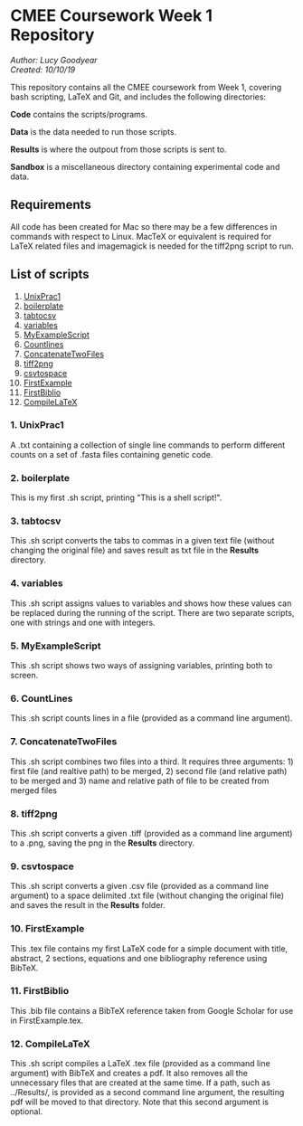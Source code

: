 # CMEE Coursework Week 1 Repository

*Author: Lucy Goodyear*  
*Created: 10/10/19*

This repository contains all the CMEE coursework from Week 1, covering bash scripting, LaTeX and Git, and includes the following directories:

**Code** contains the scripts/programs.

**Data** is the data needed to run those scripts.

**Results** is where the outpout from those scripts is sent to.

**Sandbox** is a miscellaneous directory containing experimental code and data.

## Requirements

All code has been created for Mac so there may be a few differences in commands with respect to Linux. MacTeX or equivalent is required for LaTeX related files and imagemagick is needed for the tiff2png script to run.


## List of scripts
1. [UnixPrac1](#1.-UnixPrac1)
2. [boilerplate](#2.-boilerplate)
3. [tabtocsv](#3.-tabtocsv)
4. [variables](#4.-variables)
5. [MyExampleScript](#5.-MyExampleScript)
6. [Countlines](#6.-CountLines)
7. [ConcatenateTwoFiles](#7.-ConcatenateTwoFiles)
8. [tiff2png](#8.-tiff2png)
9. [csvtospace](#9.-csvtospace)
10. [FirstExample](#10.-FirstExample)
11. [FirstBiblio](#11.-FirstBiblio)
12. [CompileLaTeX](#12.-CompileLaTeX)


### 1. UnixPrac1

A .txt containing a collection of single line commands to perform different counts on a set of .fasta files containing genetic code.

### 2. boilerplate

This is my first .sh script, printing "This is a shell script!".

### 3. tabtocsv

This .sh script converts the tabs to commas in a given text file (without changing the original file) and saves result as txt file in the **Results** directory.

### 4. variables

This .sh script assigns values to variables and shows how these values can be replaced during the running of the script. There are two separate scripts, one with strings and one with integers.

### 5. MyExampleScript

This .sh script shows two ways of assigning variables, printing both to screen.

### 6. CountLines

This .sh script counts lines in a file (provided as a command line argument).

### 7. ConcatenateTwoFiles

This .sh script combines two files into a third. It requires three arguments: 1) first file (and realtive path) to be merged, 2) second file (and relative path) to be merged and 3) name and relative path of file to be created from merged files

### 8. tiff2png

This .sh script converts a given .tiff (provided as a command line argument) to a .png, saving the png in the **Results** directory.

### 9. csvtospace

This .sh script converts a given .csv file (provided as a command line argument) to a space delimited .txt file (without changing the original file) and saves the result in the **Results** folder.

### 10. FirstExample

This .tex file contains my first LaTeX code for a simple document with title, abstract, 2 sections, equations and one bibliography reference using BibTeX.

### 11. FirstBiblio

This .bib file contains a BibTeX reference taken from Google Scholar for use in FirstExample.tex.

### 12. CompileLaTeX

This .sh script compiles a LaTeX .tex file (provided as a command line argument) with BibTeX and creates a pdf. It also removes all the unnecessary files that are created at the same time. If a path, such as ../Results/, is provided as a second command line argument, the resulting pdf will be moved to that directory. Note that this second argument is optional.